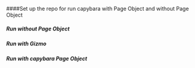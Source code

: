 ####Set up the repo for run capybara with Page Object  and without Page Object 

##### Run without Page Object

##### Run with Gizmo

##### Run with capybara Page Object

